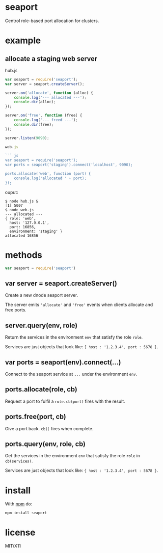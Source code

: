seaport
=======

Centrol role-based port allocation for clusters.

example
=======

allocate a staging web server
-----------------------------

hub.js

``` js
var seaport = require('seaport');
var server = seaport.createServer();

server.on('allocate', function (alloc) {
    console.log('--- allocated ---');
    console.dir(alloc);
});

server.on('free', function (free) {
    console.log('--- freed ---');
    console.dir(free);
});

server.listen(9090);

web.js

``` js
var seaport = require('seaport');
var ports = seaport('staging').connect('localhost', 9090);

ports.allocate('web', function (port) {
    console.log('allocated ' + port);
});
```

ouput:

```
$ node hub.js &
[1] 5007
$ node web.js
--- allocated ---
{ role: 'web',
  host: '127.0.0.1',
  port: 16856,
  environment: 'staging' }
allocated 16856
```

methods
=======

``` js
var seaport = require('seaport')
```

var server = seaport.createServer()
-----------------------------------

Create a new dnode seaport server.

The server emits `'allocate'` and `'free'` events when clients allocate and free
ports.

server.query(env, role)
-----------------------

Return the services in the environment `env` that satisfy the role `role`.

Services are just objects that look like: `{ host : '1.2.3.4', port : 5678 }`.

var ports = seaport(env).connect(...)
-------------------------------------

Connect to the seaport service at `...` under the environment `env`.

ports.allocate(role, cb)
------------------------

Request a port to fulfil a `role`. `cb(port)` fires with the result.

ports.free(port, cb)
--------------------

Give a port back. `cb()` fires when complete.

ports.query(env, role, cb)
--------------------------

Get the services in the environment `env` that satisfy the role `role` in
`cb(services)`.

Services are just objects that look like: `{ host : '1.2.3.4', port : 5678 }`.

install
=======

With [npm](http://npmjs.org) do:

```
npm install seaport
```

license
=======

MIT/X11
